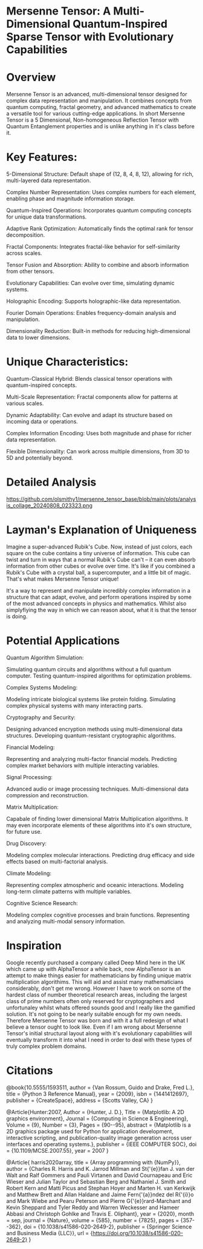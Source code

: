 # Mersenne Tensor: A Multi-Dimensional Quantum-Inspired Sparse Tensor with Evolutionary Capabilities 

# Overview

Mersenne Tensor is an advanced, multi-dimensional tensor designed for complex data representation and manipulation. 
It combines concepts from quantum computing, fractal geometry, and advanced mathematics to create a versatile tool for various cutting-edge applications.
In short Mersenne Tensor is a 5 Dimensional, Non-homogeneous Reflection Tensor with Quantum Entanglement properties and is unlike anything in it's class before it.

# Key Features:

5-Dimensional Structure: Default shape of (12, 8, 4, 8, 12), allowing for rich, multi-layered data representation.

Complex Number Representation: Uses complex numbers for each element, enabling phase and magnitude information storage.

Quantum-Inspired Operations: Incorporates quantum computing concepts for unique data transformations.

Adaptive Rank Optimization: Automatically finds the optimal rank for tensor decomposition.

Fractal Components: Integrates fractal-like behavior for self-similarity across scales.

Tensor Fusion and Absorption: Ability to combine and absorb information from other tensors.

Evolutionary Capabilities: Can evolve over time, simulating dynamic systems.

Holographic Encoding: Supports holographic-like data representation.

Fourier Domain Operations: Enables frequency-domain analysis and manipulation.

Dimensionality Reduction: Built-in methods for reducing high-dimensional data to lower dimensions.


# Unique Characteristics:

Quantum-Classical Hybrid: Blends classical tensor operations with quantum-inspired concepts.

Multi-Scale Representation: Fractal components allow for patterns at various scales.

Dynamic Adaptability: Can evolve and adapt its structure based on incoming data or operations.

Complex Information Encoding: Uses both magnitude and phase for richer data representation.

Flexible Dimensionality: Can work across multiple dimensions, from 3D to 5D and potentially beyond.

# Detailed Analysis
https://github.com/olsmithy1/mersenne_tensor_base/blob/main/plots/analysis_collage_20240808_023323.png

# Layman's Explanation of Uniqueness

Imagine a super-advanced Rubik's Cube. Now, instead of just colors, each square on the cube contains a tiny universe of information. This cube can twist and turn in ways that a normal Rubik's Cube can't – it can even absorb information from other cubes or evolve over time. It's like if you combined a Rubik's Cube with a crystal ball, a supercomputer, and a little bit of magic. That's what makes Mersenne Tensor unique!

It's a way to represent and manipulate incredibly complex information in a structure that can adapt, evolve, and perform operations inspired by some of the most advanced concepts in physics and mathematics.
Whilst also simplyfiying the way in which we can reason about, what it is that the tensor is doing.

# Potential Applications

Quantum Algorithm Simulation:

Simulating quantum circuits and algorithms without a full quantum computer.
Testing quantum-inspired algorithms for optimization problems.


Complex Systems Modeling:

Modeling intricate biological systems like protein folding.
Simulating complex physical systems with many interacting parts.


Cryptography and Security:

Designing advanced encryption methods using multi-dimensional data structures.
Developing quantum-resistant cryptographic algorithms.


Financial Modeling:

Representing and analyzing multi-factor financial models.
Predicting complex market behaviors with multiple interacting variables.


Signal Processing:

Advanced audio or image processing techniques.
Multi-dimensional data compression and reconstruction.


Matrix Multiplication:

Capabale of finding lower dimensional Matrix Multiplication algorithms.
It may even incorporate elements of these algorithms into it's own structure, for future use.

Drug Discovery:

Modeling complex molecular interactions.
Predicting drug efficacy and side effects based on multi-factorial analysis.

Climate Modeling:

Representing complex atmospheric and oceanic interactions.
Modeling long-term climate patterns with multiple variables.

Cognitive Science Research:

Modeling complex cognitive processes and brain functions.
Representing and analyzing multi-modal sensory information.

# Inspiration
Google recently purchased a company called Deep Mind here in the UK which came up with AlphaTensor a while back, now AlphaTensor is an attempt to make things easier for mathematicians by finding unique matrix multiplication algorithims. This will aid and assist many mathematicians considerably, don't get me wrong. However I have to work on some of the hardest class of number theoretical research areas, including the largest class of prime numbers often only reserved for cryptographers and unfortunaley whilst whats offered sounds good and I really like the gamified solution. It's not going to be nearly suitable enough for my own needs. Therefore Mersenne Tensor was born and with it a full redesign of what I believe a tensor ought to look like. Even if I am wrong about Mersenne Tensor's initial structural layout along with it's evolutionary capabilities will eventually transform it into what I need in order to deal with these types of truly complex problem domains. 

# Citations

@book{10.5555/1593511,
 author = {Van Rossum, Guido and Drake, Fred L.},
 title = {Python 3 Reference Manual},
 year = {2009},
 isbn = {1441412697},
 publisher = {CreateSpace},
 address = {Scotts Valley, CA}
}

@Article{Hunter:2007,
  Author    = {Hunter, J. D.},
  Title     = {Matplotlib: A 2D graphics environment},
  Journal   = {Computing in Science \& Engineering},
  Volume    = {9},
  Number    = {3},
  Pages     = {90--95},
  abstract  = {Matplotlib is a 2D graphics package used for Python for
  application development, interactive scripting, and publication-quality
  image generation across user interfaces and operating systems.},
  publisher = {IEEE COMPUTER SOC},
  doi       = {10.1109/MCSE.2007.55},
  year      = 2007
}

@Article{         harris2020array,
 title         = {Array programming with {NumPy}},
 author        = {Charles R. Harris and K. Jarrod Millman and St{\'{e}}fan J.
                 van der Walt and Ralf Gommers and Pauli Virtanen and David
                 Cournapeau and Eric Wieser and Julian Taylor and Sebastian
                 Berg and Nathaniel J. Smith and Robert Kern and Matti Picus
                 and Stephan Hoyer and Marten H. van Kerkwijk and Matthew
                 Brett and Allan Haldane and Jaime Fern{\'{a}}ndez del
                 R{\'{i}}o and Mark Wiebe and Pearu Peterson and Pierre
                 G{\'{e}}rard-Marchant and Kevin Sheppard and Tyler Reddy and
                 Warren Weckesser and Hameer Abbasi and Christoph Gohlke and
                 Travis E. Oliphant},
 year          = {2020},
 month         = sep,
 journal       = {Nature},
 volume        = {585},
 number        = {7825},
 pages         = {357--362},
 doi           = {10.1038/s41586-020-2649-2},
 publisher     = {Springer Science and Business Media {LLC}},
 url           = {https://doi.org/10.1038/s41586-020-2649-2}
}
